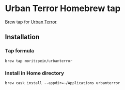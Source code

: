 # Urban Terror Homebrew tap

[Brew](https://brew.sh) tap for [Urban Terror](https://www.urbanterror.info/).

## Installation
### Tap formula
```
brew tap moritzpein/urbanterror
```

### Install in Home directory
```
brew cask install --appdir=~/Applications urbanterror
```
